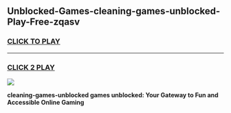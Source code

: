 
## Unblocked-Games-cleaning-games-unblocked-Play-Free-zqasv
<h3>
<a href="https://premium76.site?title=cleaning-games-unblocked&ref=20A">CLICK TO PLAY</a></h3>
<hr>

<h3>
<a href="https://premium76.site?title=cleaning-games-unblocked&ref=20A">CLICK 2 PLAY</a>
  
</h3>

<a href="https://premium76.site?title=cleaning-games-unblocked&ref=20A"><img src="https://clearcache.store/games.png"></a>


**cleaning-games-unblocked games unblocked: Your Gateway to Fun and Accessible Online Gaming**
